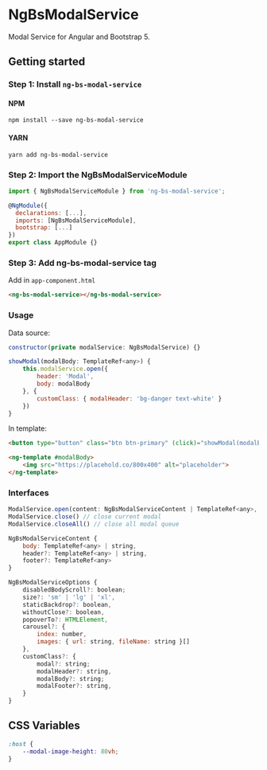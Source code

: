 # NgBsModalService
Modal Service for Angular and Bootstrap 5.

## Getting started
### Step 1: Install `ng-bs-modal-service`

#### NPM
```shell
npm install --save ng-bs-modal-service
```
#### YARN
```shell
yarn add ng-bs-modal-service
```
### Step 2: Import the NgBsModalServiceModule
```js
import { NgBsModalServiceModule } from 'ng-bs-modal-service';

@NgModule({
  declarations: [...],
  imports: [NgBsModalServiceModule],
  bootstrap: [...]
})
export class AppModule {}
```

### Step 3: Add ng-bs-modal-service tag
Add in `app-component.html`

```html
<ng-bs-modal-service></ng-bs-modal-service>
```

### Usage
Data source:
```js
constructor(private modalService: NgBsModalService) {}

showModal(modalBody: TemplateRef<any>) {
    this.modalService.open({
        header: 'Modal',
        body: modalBody
    }, { 
        customClass: { modalHeader: 'bg-danger text-white' }
    })
}
```

In template:
```html
<button type="button" class="btn btn-primary" (click)="showModal(modalBody)">Show Modal</button>

<ng-template #modalBody>
    <img src="https://placehold.co/800x400" alt="placeholder">
</ng-template>
```

### Interfaces
```js
ModalService.open(content: NgBsModalServiceContent | TemplateRef<any>, options?: NgBsModalServiceOptions)
ModalService.close() // close current modal
ModalService.closeAll() // close all modal queue

NgBsModalServiceContent {
    body: TemplateRef<any> | string,
    header?: TemplateRef<any> | string,
    footer?: TemplateRef<any>
}

NgBsModalServiceOptions {
    disabledBodyScroll?: boolean;
    size?: 'sm' | 'lg' | 'xl',
    staticBackdrop?: boolean,
    withoutClose?: boolean,
    popoverTo?: HTMLElement,
    carousel?: {
        index: number,
        images: { url: string, fileName: string }[]
    },
    customClass?: {
        modal?: string;
        modalHeader?: string,
        modalBody?: string;
        modalFooter?: string,
    }
}
```
## CSS Variables

```css
:host {
    --modal-image-height: 80vh;
}
```
